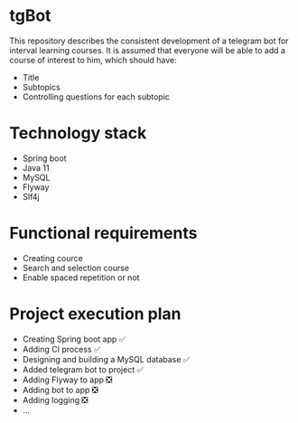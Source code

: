# tgBot
This repository describes the consistent development of a telegram bot for interval learning courses.
It is assumed that everyone will be able to add a course of interest to him, which should have:
- Title
- Subtopics
- Controlling questions for each subtopic
# Technology stack
- Spring boot
- Java 11
- MySQL 
- Flyway
- Slf4j
# Functional requirements
- Creating cource
- Search and selection course 
- Enable spaced repetition or not

# Project execution plan
- Creating Spring boot app :white_check_mark:<br>
- Adding CI process :white_check_mark:<br>
- Designing and building a MySQL database :white_check_mark:<br>
- Added telegram bot to project :white_check_mark:<br>
- Adding Flyway to app :negative_squared_cross_mark:<br> 
- Adding bot to app :negative_squared_cross_mark:<br>
- Adding logging :negative_squared_cross_mark:<br>
- ...
